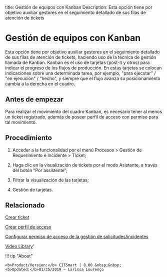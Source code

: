 title:  Gestión de equipos con Kanban 
Description: Esta opción tiene por objetivo auxiliar gestores en el seguimiento detallado de sus filas de atención de tickets
# Gestión de equipos con Kanban

Esta opción tiene por objetivo auxiliar gestores en el seguimiento detallado de sus filas de atención de tickets, haciendo uso de la técnica de gestión llamada de Kanban. Kanban es el uso de tarjetas (post-it y otros) para indicar el progreso de los flujos de producción.
En estas tarjetas se colocan indicaciones sobre una determinada tarea, por ejemplo, "para ejecutar" / "en ejecución" / "hecho", y siempre que el flujo avanza su posicionamiento cambia a la derecha en el cuadro.

Antes de empezar
----------------

Para realizar el movimiento del cuadro Kanban, es necesario tener al menos un
ticket registrado, además de poseer perfil de acceso con permiso para tal
movimiento.

Procedimiento
-------------

1.  Acceder a la funcionalidad por el menú Procesos \> Gestión de Requerimiento
    e Incidente \> Ticket;

2.  Haga clic en la visualización de tickets por el modo Asistente, a través del
    botón “Por assistente”;

3.  Filtrar la visualización de las tarjetas;

4.  Gestión de tarjetas.

Relacionado
-----------

[Crear ticket](/es-es/citsmart-platform-9/processes/tickets/use/create-ticket.html)

[Crear perfil de acceso](/es-es/citsmart-platform-9/initial-settings/access-settings/profile/create-profile-access.html)

[Configurar permiso de acceso de la gestión de solicitudes/incidentes](/es-es/citsmart-platform-9/processes/tickets/configuration/access-ticket-management.html)

<i class='fa fa-youtube-play  fa-2x' style='color:#97ce17;vertical-align: middle;'> </i> [Video Library](https://www.youtube.com/playlist?list=PLB5qK2uzf2ROfIFL9F-3s-gomHNzudBEy)'

!!! tip "About"

    <b>Product/Version:</b> CITSmart | 8.00 &nbsp;&nbsp;
    <b>Updated:</b>01/25/2019 – Larissa Lourenço
